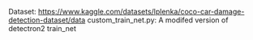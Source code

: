 Dataset: https://www.kaggle.com/datasets/lplenka/coco-car-damage-detection-dataset/data
custom_train_net.py: A modifed version of detectron2 train_net 